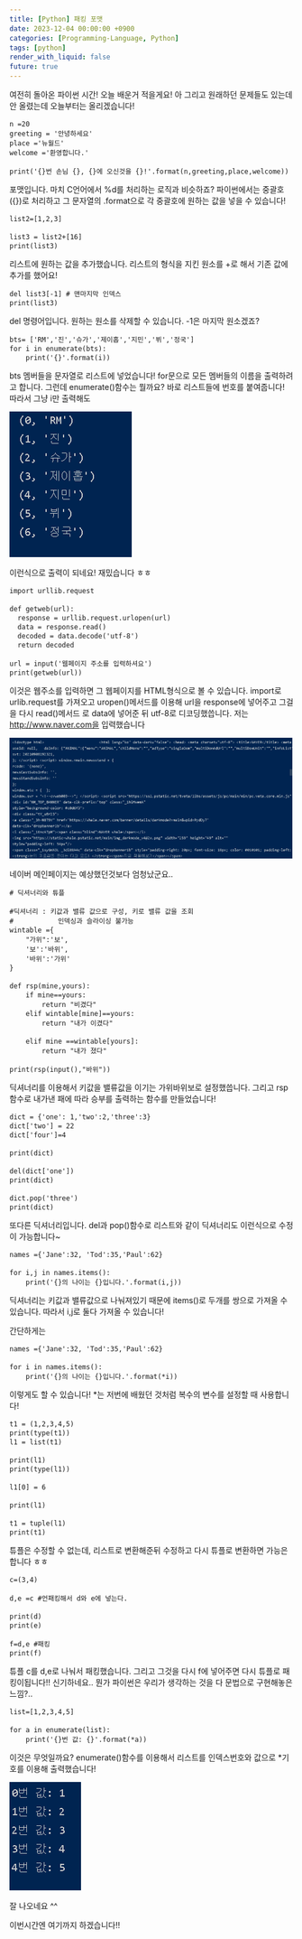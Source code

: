 ```yaml
---
title: [Python] 패킹 포맷
date: 2023-12-04 00:00:00 +0900
categories: [Programming-Language, Python]
tags: [python]
render_with_liquid: false
future: true
---
```


여전히 돌아온 파이썬 시간! 오늘 배운거 적을게요! 아 그리고 원래하던 문제들도 있는데 안 올렸는데 오늘부터는 올리겠습니다!

```
n =20
greeting = '안녕하세요'
place ='뉴월드'
welcome ='환영합니다.'

print('{}번 손님 {}, {}에 오신것을 {}!'.format(n,greeting,place,welcome))
```

포맷입니다. 마치 C언어에서 %d를 처리하는 로직과 비슷하죠? 파이썬에서는 중괄호({})로 처리하고 그 문자열의 .format으로 각 중괄호에 원하는 값을 넣을 수 있습니다!

```
list2=[1,2,3]

list3 = list2+[16]
print(list3)
```

리스트에 원하는 값을 추가했습니다. 리스트의 형식을 지킨 원소를 +로 해서 기존 값에 추가를 했어요!

```
del list3[-1] # 맨마지막 인덱스
print(list3)
```

del 명령어입니다. 원하는 원소를 삭제할 수 있습니다. -1은 마지막 원소겠죠?

```
bts= ['RM','진','슈가','제이홉','지민','뷔','정국']
for i in enumerate(bts):
    print('{}'.format(i))
```

bts 멤버들을 문자열로 리스트에 넣었습니다! for문으로 모든 멤버들의 이름을 출력하려고 합니다. 그런데 enumerate()함수는 뭘까요? 바로 리스트들에 번호를 붙여줍니다! 따라서 그냥 i만 출력해도

![Desktop View](/assets/img/Programming-Language/Python/Format/1.png)

이런식으로 출력이 되네요! 재밌습니다 ㅎㅎ

```
import urllib.request

def getweb(url):
  response = urllib.request.urlopen(url)
  data = response.read()
  decoded = data.decode('utf-8')
  return decoded

url = input('웹페이지 주소를 입력하셔요')
print(getweb(url))
```

이것은 웹주소를 입력하면 그 웹페이지를 HTML형식으로 볼 수 있습니다. import로 urlib.request를 가져오고 uropen()메서드를 이용해 url을 response에 넣어주고 그걸을 다시 read()메서드 로 data에 넣어준 뒤 utf-8로 디코딩했씁니다. 저는 http://www.naver.com을 입력했습니다

![Desktop View](/assets/img/Programming-Language/Python/Format/2.png)

네이버 메인페이지는 예상했던것보다 엄청났군요..

```
# 딕셔너리와 튜플

#딕셔너리 : 키값과 밸류 값으로 구성, 키로 밸류 값을 조회
#           인덱싱과 슬라이싱 불가능
wintable ={
    "가위":'보',
    '보':'바위',
    '바위':'가위'
}

def rsp(mine,yours):
    if mine==yours:
        return "비겼다"
    elif wintable[mine]==yours:
        return "내가 이겼다"

    elif mine ==wintable[yours]:
        return "내가 졌다"

print(rsp(input(),"바위"))
```

딕셔너리를 이용해서 키값을 밸류값을 이기는 가위바위보로 설정했씁니다. 그리고 rsp 함수로 내가낸 패에 따라 승부를 출력하는 함수를 만들었습니다!

```
dict = {'one': 1,'two':2,'three':3}
dict['two'] = 22
dict['four']=4

print(dict)

del(dict['one'])
print(dict)

dict.pop('three')
print(dict)
```

또다른 딕셔너리입니다. del과 pop()함수로 리스트와 같이 딕셔너리도 이런식으로 수정이 가능합니다~

```
names ={'Jane':32, 'Tod':35,'Paul':62}

for i,j in names.items():
    print('{}의 나이는 {}입니다.'.format(i,j))
```

딕셔너리는 키값과 밸류값으로 나눠져있기 때문에 items()로 두개를 쌍으로 가져올 수 있습니다. 따라서 i,j로 둘다 가져올 수 있습니다!

간단하게는

```
names ={'Jane':32, 'Tod':35,'Paul':62}

for i in names.items():
    print('{}의 나이는 {}입니다.'.format(*i))
```

이렇게도 할 수 있습니다! \*는 저번에 배웠던 것처럼 복수의 변수를 설정할 때 사용합니다!

```
t1 = (1,2,3,4,5)
print(type(t1))
l1 = list(t1)

print(l1)
print(type(l1))

l1[0] = 6

print(l1)

t1 = tuple(l1)
print(t1)
```

튜플은 수정할 수 없는데, 리스트로 변환해준뒤 수정하고 다시 튜플로 변환하면 가능은 합니다 ㅎㅎ

```
c=(3,4)

d,e =c #언패킹해서 d와 e에 넣는다.

print(d)
print(e)

f=d,e #패킹
print(f)
```

튜플 c를 d,e로 나눠서 패킹했습니다. 그리고 그것을 다시 f에 넣어주면 다시 튜플로 패킹이됩니다!! 신기하네요.. 뭔가 파이썬은 우리가 생각하는 것을 다 문법으로 구현해놓은 느낌?..

```
list=[1,2,3,4,5]

for a in enumerate(list):
    print('{}번 값: {}'.format(*a))
```

이것은 무엇일까요? enumerate()함수를 이용해서 리스트를 인덱스번호와 값으로 \*기호를 이용해 출력했습니다!

![Desktop View](/assets/img/Programming-Language/Python/Format/3.png)

잘 나오네요 ^^

이번시간엔 여기까지 하겠습니다!!